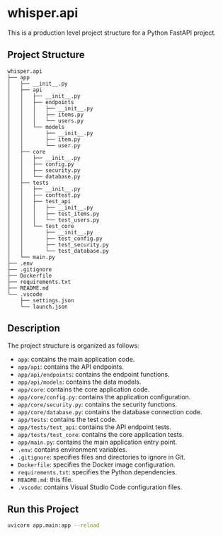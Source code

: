 # whisper.api

This is a production level project structure for a Python FastAPI project.

## Project Structure

```
whisper.api
├── app
│   ├── __init__.py
│   ├── api
│   │   ├── __init__.py
│   │   ├── endpoints
│   │   │   ├── __init__.py
│   │   │   ├── items.py
│   │   │   └── users.py
│   │   └── models
│   │       ├── __init__.py
│   │       ├── item.py
│   │       └── user.py
│   ├── core
│   │   ├── __init__.py
│   │   ├── config.py
│   │   ├── security.py
│   │   └── database.py
│   ├── tests
│   │   ├── __init__.py
│   │   ├── conftest.py
│   │   ├── test_api
│   │   │   ├── __init__.py
│   │   │   ├── test_items.py
│   │   │   └── test_users.py
│   │   └── test_core
│   │       ├── __init__.py
│   │       ├── test_config.py
│   │       ├── test_security.py
│   │       └── test_database.py
│   └── main.py
├── .env
├── .gitignore
├── Dockerfile
├── requirements.txt
├── README.md
└── .vscode
    ├── settings.json
    └── launch.json
```

## Description

The project structure is organized as follows:

- `app`: contains the main application code.
- `app/api`: contains the API endpoints.
- `app/api/endpoints`: contains the endpoint functions.
- `app/api/models`: contains the data models.
- `app/core`: contains the core application code.
- `app/core/config.py`: contains the application configuration.
- `app/core/security.py`: contains the security functions.
- `app/core/database.py`: contains the database connection code.
- `app/tests`: contains the test code.
- `app/tests/test_api`: contains the API endpoint tests.
- `app/tests/test_core`: contains the core application tests.
- `app/main.py`: contains the main application entry point.
- `.env`: contains environment variables.
- `.gitignore`: specifies files and directories to ignore in Git.
- `Dockerfile`: specifies the Docker image configuration.
- `requirements.txt`: specifies the Python dependencies.
- `README.md`: this file.
- `.vscode`: contains Visual Studio Code configuration files.


## Run this Project

```bash
uvicorn app.main:app --reload
```
